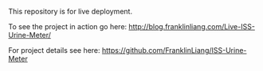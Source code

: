 This repository is for live deployment.

To see the project in action go here: http://blog.franklinliang.com/Live-ISS-Urine-Meter/

For project details see here: https://github.com/FranklinLiang/ISS-Urine-Meter
